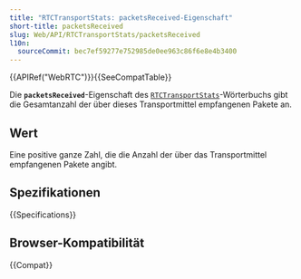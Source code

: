 ```yaml
---
title: "RTCTransportStats: packetsReceived-Eigenschaft"
short-title: packetsReceived
slug: Web/API/RTCTransportStats/packetsReceived
l10n:
  sourceCommit: bec7ef59277e752985de0ee963c86f6e8e4b3400
---
```


{{APIRef("WebRTC")}}{{SeeCompatTable}}

Die **`packetsReceived`**-Eigenschaft des [`RTCTransportStats`](/de/docs/Web/API/RTCTransportStats)-Wörterbuchs gibt die Gesamtanzahl der über dieses Transportmittel empfangenen Pakete an.

## Wert

Eine positive ganze Zahl, die die Anzahl der über das Transportmittel empfangenen Pakete angibt.

## Spezifikationen

{{Specifications}}

## Browser-Kompatibilität

{{Compat}}
